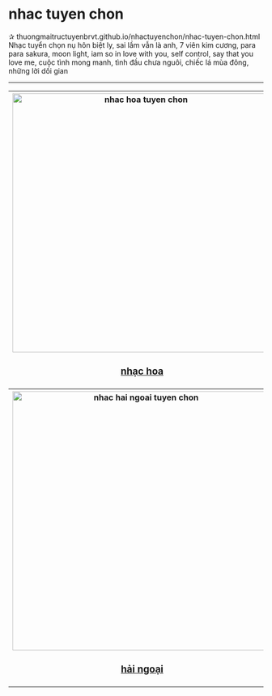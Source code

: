 # nhac tuyen chon
&#10032; thuongmaitructuyenbrvt.github.io/nhactuyenchon/nhac-tuyen-chon.html<br>
Nhạc tuyển chọn nụ hôn biệt ly, sai lầm vẫn là anh, 7 viên kim cương, para para sakura, moon light, iam so in love with you, self control, say that you love me, cuộc tình mong manh, tình đầu chưa nguôi, chiếc lá mùa đông, những lời dối gian

<hr>

<table style="width:100%">
<tr>
<th><img src="https://thuongmaitructuyenbrvt.imfast.io/anhthuongmai/anhnhactuyenchon/tonlo_sunlu.jpg" width="512px" alt="nhac hoa tuyen chon"><br><h3><a href="https://thuongmaitructuyenbrvt.github.io/nhactuyenchon/nhac-hoa-tuyen-chon.html" target="_blank" title="nhạc hoa tuyển chọn">nhạc hoa</a></h3></th>
<th><img src="https://thuongmaitructuyenbrvt.imfast.io/anhthuongmai/anhnhactuyenchon/jillandrews.jpg" width="512px" alt="nhac quoc te tuyen chon"><br><h3><a href="https://thuongmaitructuyenbrvt.github.io/nhactuyenchon/nhac-quoc-te-tuyen-chon.html" target="_blank" title="nhạc quốc tế tuyển chọn">quốc tế</a></h3></th>
</tr>
<tr>
<th><img src="https://thuongmaitructuyenbrvt.imfast.io/anhthuongmai/anhnhactuyenchon/minhtuyet.jpg" width="512px" alt="nhac hai ngoai tuyen chon"><br><h3><a href="https://thuongmaitructuyenbrvt.github.io/nhactuyenchon/nhac-hai-ngoai-tuyen-chon.html" target="_blank" title="nhạc hải ngoại tuyển chọn">hải ngoại</a></h3></th>
</tr>
</table>
